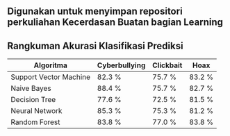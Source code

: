 Digunakan untuk menyimpan repositori perkuliahan Kecerdasan Buatan bagian Learning
---
## Rangkuman Akurasi Klasifikasi Prediksi

| Algoritma | Cyberbullying | Clickbait | Hoax |
| --- | --- | --- | --- |
| Support Vector Machine | 82.3 % | 75.7 % | 83.2 % |
| Naive Bayes | 88.4 % | 75.7 % | 82.7 % |
| Decision Tree | 77.6 % | 72.5 % | 81.5 % |
| Neural Network | 85.3 % | 75.3 % | 81.2 % |
| Random Forest | 83.8 % | 77.0 % | 83.8 % |
